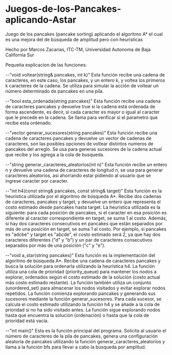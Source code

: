 # Juegos-de-los-Pancakes-aplicando-Astar
Juego de los pancakes (pancake sorting) aplicando el algoritmo A* el cual es una mejora del de búsqueda de amplitud pero con heuristicas

Hecho por Marcos Zacarias, ITC-TM, Universidad Autonoma de Baja California Sur

Pequeña explicacion de las funciones:

--"void voltear(string& pancakes, int k)" Esta función recibe una cadena de caracteres, en este caso, los pancakes, y un entero k, y voltea los primeros k caracteres de la cadena. Se utiliza para simular la acción de voltear un número determinado de pancakes en una pila.

--"bool esta_ordenada(string pancakes)" Esta función recibe una cadena de caracteres pancakes y devuelve true si la cadena está ordenada de forma ascendente, es decir, si cada caracter es mayor o igual al caracter que le precede en la cadena. Se llama para verificar si el parametro que recibe esta ordenado.

--"vector generar_sucesores(string pancakes)" Esta función recibe una cadena de caracteres pancakes y devuelve un vector de cadenas de caracteres, son las posibles opciones de voltear distintos numeros de pancakes del arreglo. Se usa para generas sucesores de la cadena actual que recibe y los agrega a la cola de busqueda.

--"string generar_caracteres_aleatorios(int n)" Esta función recibe un entero n y devuelve una cadena de caracteres de longitud n, se usa para generar caracteres aleatorios, asi ahorrando estar pidiendo al usuario que se ingrese caracter por caracter.

--"int h4(const string& pancakes, const string& target)"
Esta función es la heurística utilizada por el algoritmo de búsqueda A*. Recibe dos cadenas de caracteres, pancakes y target, y devuelve un entero que representa el costo estimado desde pancakes hasta target. La heurística utilizada es la siguiente: para cada posición de pancakes, si el caracter en esa posición es diferente al caracter correspondiente en target, se suma 1 al costo. Además, si hay dos caracteres consecutivos en pancakes que están separados por más de una posición en target, se suma 1 al costo. Por ejemplo, si pancakes es "adcbe" y target es "abcde", el costo estimado será 2, ya que hay dos caracteres diferentes ("d" y "b") y un par de caracteres consecutivos separados por más de una posición ("c" y "e").

--"void a_star(string pancakes)"
Esta función es la implementación del algoritmo de búsqueda A*. Recibe una cadena de caracteres pancakes y busca la solución para ordenarla utilizando la heurística h4. La función utiliza una cola de prioridad (priority_queue) para mantener los nodos a explorar, ordenados según el costo estimado de la solución (costo actual más costo estimado restante). La función también utiliza un conjunto (unordered_set) para almacenar los nodos visitados y evitar explorar nodos repetidos. La función comienza explorando pancakes y generando sus sucesores mediante la función generar_sucesores. Para cada sucesor, se calcula el costo estimado utilizando la función h4 y se añade a la cola de prioridad si no ha sido visitado antes. La función sigue explorando nodos hasta que encuentra la solución (ordenación) o hasta que la cola de prioridad está vacía.

--"int main()" Esta es la función principal del programa. Solicita al usuario el número de caracteres de la pila de pancakes, genera una configuración aleatoria de pancakes utilizando la función generar_caracteres_aleatorios y llama a la función bfs para llevar a cabo la búsqueda por amplitud.

